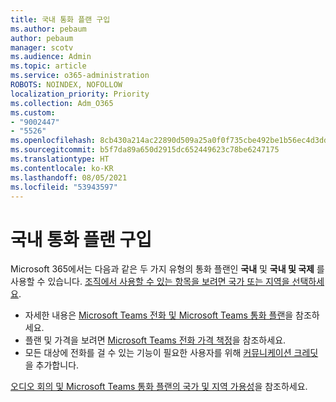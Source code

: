 ```yaml
---
title: 국내 통화 플랜 구입
ms.author: pebaum
author: pebaum
manager: scotv
ms.audience: Admin
ms.topic: article
ms.service: o365-administration
ROBOTS: NOINDEX, NOFOLLOW
localization_priority: Priority
ms.collection: Adm_O365
ms.custom:
- "9002447"
- "5526"
ms.openlocfilehash: 8cb430a214ac22890d509a25a0f0f735cbe492be1b56ec4d3ddfbb3f15ff476d
ms.sourcegitcommit: b5f7da89a650d2915dc652449623c78be6247175
ms.translationtype: HT
ms.contentlocale: ko-KR
ms.lasthandoff: 08/05/2021
ms.locfileid: "53943597"
---
```

# <a name="purchase-domestic-calling-plans"></a>국내 통화 플랜 구입

Microsoft 365에서는 다음과 같은 두 가지 유형의 통화 플랜인 **국내** 및 **국내 및 국제** 를 사용할 수 있습니다. [조직에서 사용할 수 있는 항목을 보려면 국가 또는 지역을 선택하세요](https://docs.microsoft.com/MicrosoftTeams/country-and-region-availability-for-audio-conferencing-and-calling-plans/country-and-region-availability-for-audio-conferencing-and-calling-plans#select-your-country-or-region-to-see-whats-available-for-your-organization).

- 자세한 내용은 [Microsoft Teams 전화 및 Microsoft Teams 통화 플랜](https://docs.microsoft.com/MicrosoftTeams/calling-plan-landing-page)을 참조하세요.
- 플랜 및 가격을 보려면 [Microsoft Teams 전화 가격 책정](https://www.microsoft.com/microsoft-365/microsoft-teams/voice-calling#Requirements)을 참조하세요.
- 모든 대상에 전화를 걸 수 있는 기능이 필요한 사용자를 위해 [커뮤니케이션 크레딧](https://docs.microsoft.com/MicrosoftTeams/country-and-region-availability-for-audio-conferencing-and-calling-plans/country-and-region-availability-for-audio-conferencing-and-calling-plans#communications-credits)을 추가합니다.

[오디오 회의 및 Microsoft Teams 통화 플랜의 국가 및 지역 가용성](https://docs.microsoft.com/MicrosoftTeams/country-and-region-availability-for-audio-conferencing-and-calling-plans/country-and-region-availability-for-audio-conferencing-and-calling-plans)을 참조하세요. 
